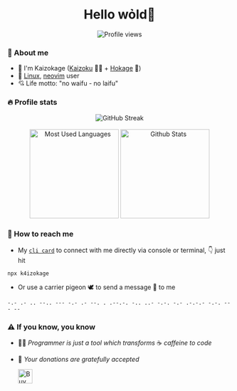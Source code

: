 <h1 align="center"> Hello wỏld👋</h1>

<p align="center">
  <img src="https://komarev.com/ghpvc/?username=k4izokage&label=Profile+views&color=blue&style=flat" alt="Profile views" />
</p>

<h3>🌱 About me</h3>

- 👾 I'm Kaizokage ([Kaizoku](https://en.wikipedia.org/wiki/One_Piece) 🏴‍☠️ + [Hokage](https://en.wikipedia.org/wiki/Naruto) 🥷)
- 🐧 [Linux](https://github.com/k4izokage/dotfiles), [neovim](https://github.com/k4izokage/nvim-config) user
- 💘 Life motto: "no waifu - no laifu"

<h3>🔥 Profile stats</h3>

<div align=center>
  <img align="center" src="https://github-readme-streak-stats.herokuapp.com?user=k4izokage&theme=tokyonight" alt="GitHub Streak"/>
</div>
<br>
<div align=center>
    <img height=200 src="https://github-readme-stats.vercel.app/api/top-langs/?username=k4izokage&theme=tokyonight&count_private=true&layout=compact&langs_count=10&border_color=61dafb" alt="Most Used Languages">
    <img height=200 src="https://github-readme-stats.vercel.app/api?username=k4izokage&theme=tokyonight&border_color=61dafb&show_icons=true&hide_rank=true" alt="Github Stats">
    <br>
</div>

<h3>📧 How to reach me</h3>

- My [`cli card`](https://github.com/k4izokage/cli_card) to connect with me directly via console or terminal, 👇 just hit
```
npx k4izokage
```
- Or use a carrier pigeon 🕊️ to send a message 💌 to me
```
-.- .- .. --.. --- -.- .- --. . .--.-. -.. ..- -.-. -.- .-.-.- -.-. --- --
```

<h3>⚠️ If you know, you know</h3>

- 👨‍💻 *Programmer is just a tool which transforms* ☕ *caffeine to code*
- 🤩 *Your donations are gratefully accepted*
  
     <a href="https://www.buymeacoffee.com/k4izokage"><img src="https://cdn.buymeacoffee.com/buttons/default-orange.png" alt="Buy Me A Coffee" height="32"></a>
